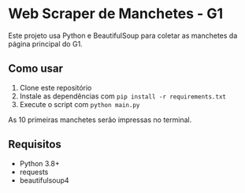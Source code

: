 # Web Scraper de Manchetes - G1

Este projeto usa Python e BeautifulSoup para coletar as manchetes da página principal do G1.

## Como usar

1. Clone este repositório
2. Instale as dependências com `pip install -r requirements.txt`
3. Execute o script com `python main.py`

As 10 primeiras manchetes serão impressas no terminal.

## Requisitos

- Python 3.8+
- requests
- beautifulsoup4
